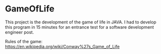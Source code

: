 # GameOfLife

This project is the development of the game of life in JAVA.
I had to develop this program in 15 minutes for an entrance test for a software development engineer post.

Rules of the game: https://en.wikipedia.org/wiki/Conway%27s_Game_of_Life
